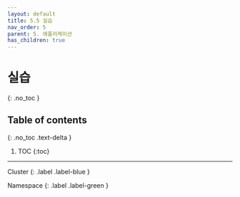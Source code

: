 ```yaml
---
layout: default
title: 5.5 실습
nav_order: 5
parent: 5. 애플리케이션
has_children: true
---
```


# 실습
{: .no_toc }

## Table of contents
{: .no_toc .text-delta }

1. TOC
{:toc}

---

<div class="code-example" markdown="1">
Cluster
{: .label .label-blue }

Namespace
{: .label .label-green }
</div>